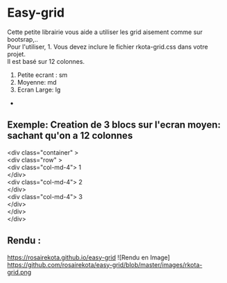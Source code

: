 # Easy-grid #

Cette petite librairie vous aide a utiliser les grid aisement comme sur bootsrap,..<br>
Pour l'utiliser, 1. Vous devez inclure le fichier rkota-grid.css  dans votre projet.<br>
Il est basé sur 12 colonnes.
1. Petite ecrant : sm
2. Moyenne: md
3. Ecran Large: lg 
- 
## Exemple: Creation de 3 blocs sur l'ecran moyen: sachant qu'on a 12 colonnes <br>
 
 &lt;div class="container" &gt;<br>
  &lt;div class="row" &gt;<br>
   &lt;div class="col-md-4"&gt; 1<br>
    &lt;/div&gt;<br>
     &lt;div class="col-md-4"&gt; 2<br>
    &lt;/div&gt;<br>
     &lt;div class="col-md-4"&gt; 3<br>
    &lt;/div&gt;<br>
    &lt;/div&gt;<br>
    &lt;/div&gt;
    
  ## Rendu :
  <a href="https://rosairekota.github.io/easy-grid/index.html">https://rosairekota.github.io/easy-grid</a>
  ![Rendu en Image]
https://github.com/rosairekota/easy-grid/blob/master/images/rkota-grid.png
  
